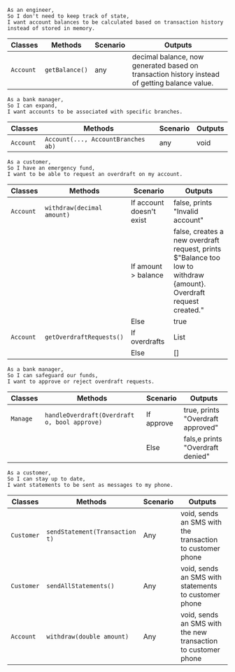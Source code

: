 ```
As an engineer,
So I don't need to keep track of state,
I want account balances to be calculated based on transaction history instead of stored in memory.
```
| Classes         | Methods                                     | Scenario               | Outputs                     |
|-----------------|---------------------------------------------|------------------------|-----------------------------|
| `Account`       | `getBalance()`                              | any                    | decimal balance, now generated based on transaction history instead of getting balance value. |

```
As a bank manager,
So I can expand,
I want accounts to be associated with specific branches.
```
| Classes         | Methods                                     | Scenario               | Outputs                     |
|-----------------|---------------------------------------------|------------------------|-----------------------------|
| `Account`       | `Account(..., AccountBranches ab)`                | any                    | void                        |

```
As a customer,
So I have an emergency fund,
I want to be able to request an overdraft on my account.
```
| Classes         | Methods                                     | Scenario               | Outputs                     |
|-----------------|---------------------------------------------|------------------------|-----------------------------|
| `Account`	      | `withdraw(decimal amount)`                  | If account doesn't exist | false, prints "Invalid account" |
|                 |                                             | If amount > balance      | false, creates a new overdraft request, prints $"Balance too low to withdraw {amount}. Overdraft request created." |
|                 |                                             | Else	                   | true                            |
| `Account`	      | `getOverdraftRequests()`                    | If overdrafts            | List<Overdraft>                 |
|                 |                                             | Else                     | []                              |

```
As a bank manager,
So I can safeguard our funds,
I want to approve or reject overdraft requests.
```
| Classes         | Methods                                     | Scenario               | Outputs                     |
|-----------------|---------------------------------------------|------------------------|-----------------------------|
| `Manage`	      | `handleOverdraft(Overdraft o, bool approve)`| If approve             | true, prints "Overdraft approved" |
|                 |                                             | Else	                 | fals,e prints "Overdraft denied"  |

```
As a customer,
So I can stay up to date,
I want statements to be sent as messages to my phone.
```
| Classes         | Methods                                     | Scenario               | Outputs                     |
|-----------------|---------------------------------------------|------------------------|-----------------------------|
| `Customer`      | `sendStatement(Transaction t)`              | Any                    | void, sends an SMS with the transaction to customer phone |
| `Customer`      | `sendAllStatements()`                       | Any                    | void, sends an SMS with statements to customer phone |
| `Account`	      | `withdraw(double amount)`                   | Any                    | void, sends an SMS with the new transaction to customer phone |